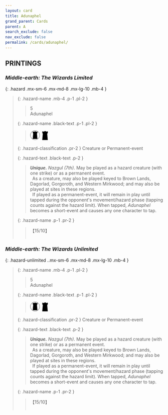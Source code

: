 ```yaml
---
layout: card
title: Adunaphel
grand_parent: Cards
parent: A
search_exclude: false
nav_exclude: false
permalink: /cards/adunaphel/
---
```


## PRINTINGS


### _Middle-earth: The Wizards Limited_

{: .hazard .mx-sm-6 .mx-md-8 .mx-lg-10 .mb-4 }
> {: .hazard-name .mb-4 .p-1 .pl-2 }
> > <div class="hazard-mp">5</div>
> > <div class="card-name">Adunaphel</div>
>
> {: .hazard-name .black-text .p-1 .pl-2 }
> > ![](/assets/images/dark-domain.svg)&ensp;![](/assets/images/dark-hold.svg)
>
> {: .hazard-classification .pr-2 }
> Creature or Permanent-event
>
> {: .hazard-text .black-text .p-2 }
> > _**Unique.**_ _Nazgul (7th)._ May be played as a hazard creature (with one strike) or as a permanent event. <br>&ensp;As a creature, may also be played keyed to Brown Lands, Dagorlad, Gorgoroth, and Western Mirkwood; and may also be played at sites in these regions. <br>&ensp;If played as a permanent-event, it will remain in play until tapped during the opponent's movement/hazard phase (tapping counts against the hazard limit). When tapped, _Adunaphel_ becomes a short-event and causes any one character to tap. 
>
> {: .hazard-name .p-1 .pr-2 }
> > <div class="card-shield">【15/10】</div>
> > <div class="card-corruption">&nbsp;</div>

### _Middle-earth: The Wizards Unlimited_

{: .hazard-unlimited ..mx-sm-6 .mx-md-8 .mx-lg-10 .mb-4 }
> {: .hazard-name .mb-4 .p-1 .pl-2 }
> > <div class="hazard-mp">5</div>
> > <div class="card-name">Adunaphel</div>
>
> {: .hazard-name .black-text .p-1 .pl-2 }
> > ![](/assets/images/dark-domain.svg)&ensp;![](/assets/images/dark-hold.svg)
>
> {: .hazard-classification .pr-2 }
> Creature or Permanent-event
>
> {: .hazard-text .black-text .p-2 }
> > _**Unique.**_ _Nazgul (7th)._ May be played as a hazard creature (with one strike) or as a permanent event. <br>&ensp;As a creature, may also be played keyed to Brown Lands, Dagorlad, Gorgoroth, and Western Mirkwood; and may also be played at sites in these regions. <br>&ensp;If played as a permanent-event, it will remain in play until tapped during the opponent's movement/hazard phase (tapping counts against the hazard limit). When tapped, _Adunaphel_ becomes a short-event and causes any one character to tap. 
>
> {: .hazard-name .p-1 .pr-2 }
> > <div class="card-shield">【15/10】</div>
> > <div class="card-corruption-white">&nbsp;</div>
